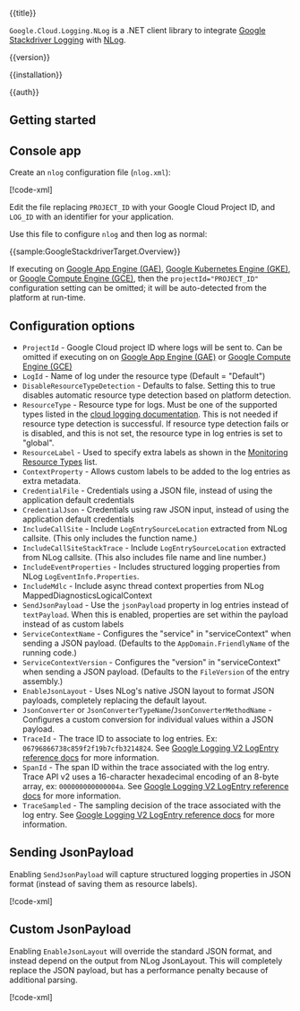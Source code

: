 {{title}}

`Google.Cloud.Logging.NLog` is a .NET client library to integrate [Google Stackdriver
Logging](https://cloud.google.com/logging/) with [NLog](http://nlog-project.org/).

{{version}}

{{installation}}

{{auth}}

## Getting started

## Console app

Create an `nlog` configuration file (`nlog.xml`):

[!code-xml[](obj/snippets/Google.Cloud.Logging.NLog.GoogleStackdriverTarget.txt#nlog_template)]

Edit the file replacing `PROJECT_ID` with your Google Cloud Project
ID, and `LOG_ID` with an identifier for your application.

Use this file to configure `nlog` and then log as normal:

{{sample:GoogleStackdriverTarget.Overview}}

If executing on [Google App Engine (GAE)](https://cloud.google.com/appengine/),
[Google Kubernetes Engine (GKE)](https://cloud.google.com/kubernetes-engine/),
or [Google Compute Engine (GCE)](https://cloud.google.com/compute/),
then the `projectId="PROJECT_ID"` configuration setting can be omitted; it will be auto-detected from the platform at run-time.

## Configuration options

- `ProjectId` - Google Cloud project ID where logs will be sent to. Can be omitted if executing on on [Google App Engine (GAE)](https://cloud.google.com/appengine/) or [Google Compute Engine (GCE)](https://cloud.google.com/compute/)
- `LogId` - Name of log under the resource type (Default = "Default")
- `DisableResourceTypeDetection` - Defaults to false. Setting this to true disables automatic resource type detection based on platform detection.
- `ResourceType` - Resource type for logs. Must be one of the supported types listed in the [cloud logging documentation](https://cloud.google.com/logging/docs/api/v2/resource-list). This is not needed if resource type detection is successful. If resource type detection fails or is disabled, and this is not set, the resource type in log entries is set to "global".
- `ResourceLabel` - Used to specify extra labels as shown in the [Monitoring Resource Types](https://cloud.google.com/logging/docs/api/v2/resource-list) list.
- `ContextProperty` - Allows custom labels to be added to the log entries as extra metadata.
- `CredentialFile` - Credentials using a JSON file, instead of using the application default credentials
- `CredentialJson` - Credentials using raw JSON input, instead of using the application default credentials
- `IncludeCallSite` - Include `LogEntrySourceLocation` extracted from NLog callsite. (This only includes the function name.)
- `IncludeCallSiteStackTrace` - Include `LogEntrySourceLocation` extracted from NLog callsite. (This also includes file name and line number.)
- `IncludeEventProperties` - Includes structured logging properties from NLog `LogEventInfo.Properties`.
- `IncludeMdlc` - Include async thread context properties from NLog MappedDiagnosticsLogicalContext
- `SendJsonPayload` - Use the `jsonPayload` property in log entries instead of `textPayload`. When this is enabled, properties are set within the payload instead of as custom labels
- `ServiceContextName` - Configures the "service" in "serviceContext" when sending a JSON payload. (Defaults to the `AppDomain.FriendlyName` of the running code.)
- `ServiceContextVersion` - Configures the "version" in "serviceContext" when sending a JSON payload. (Defaults to the `FileVersion` of the entry assembly.)
- `EnableJsonLayout` - Uses NLog's native JSON layout to format JSON payloads, completely replacing the default layout.
- `JsonConverter` or `JsonConverterTypeName`/`JsonConverterMethodName` - Configures a custom conversion for individual values within a JSON payload.
- `TraceId` - The trace ID to associate to log entries. Ex: `06796866738c859f2f19b7cfb3214824`. See [Google Logging V2 LogEntry reference docs](https://cloud.google.com/logging/docs/reference/v2/rpc/google.logging.v2#google.logging.v2.LogEntry) for more information.
- `SpanId` - The span ID within the trace associated with the log entry. Trace API v2 uses a 16-character hexadecimal encoding of an 8-byte array, ex: `000000000000004a`.  See [Google Logging V2 LogEntry reference docs](https://cloud.google.com/logging/docs/reference/v2/rpc/google.logging.v2#google.logging.v2.LogEntry) for more information.
- `TraceSampled` - The sampling decision of the trace associated with the log entry.  See [Google Logging V2 LogEntry reference docs](https://cloud.google.com/logging/docs/reference/v2/rpc/google.logging.v2#google.logging.v2.LogEntry) for more information.

## Sending JsonPayload

Enabling `SendJsonPayload` will capture structured logging properties in JSON format (instead of saving them as resource labels).

[!code-xml[](obj/snippets/Google.Cloud.Logging.NLog.GoogleStackdriverTarget.txt#nlog_jsonPayload)]

## Custom JsonPayload

Enabling `EnableJsonLayout` will override the standard JSON format, and instead depend on the output from NLog JsonLayout. This will completely replace the JSON payload, but has a performance penalty because of additional parsing.

[!code-xml[](obj/snippets/Google.Cloud.Logging.NLog.GoogleStackdriverTarget.txt#nlog_jsonTemplate)]
